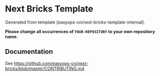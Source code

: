 # Next Bricks Template

<!-- Uncomment this section to show CI and coverage status.
[![CI Status](https://github.com/easyops-cn/YOUR-REPOSITORY/workflows/CI/badge.svg?event=push)](https://github.com/easyops-cn/YOUR-REPOSITORY/actions?query=workflow%3ACI)
[![Coverage Status](https://coveralls.io/repos/github/easyops-cn/YOUR-REPOSITORY/badge.svg?branch=master)](https://coveralls.io/github/easyops-cn/YOUR-REPOSITORY?branch=master)
-->

Generated from template [easyops-cn/next-bricks-template-internal].

**Please change all occurrences of `YOUR-REPOSITORY` to your own repository name.**

## Documentation

See https://github.com/easyops-cn/next-bricks/blob/master/CONTRIBUTING.md

[easyops-cn/next-bricks-template]: https://github.com/easyops-cn/next-bricks-template
